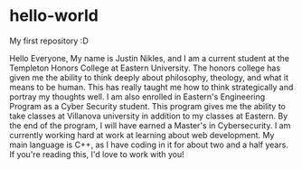 # hello-world
My first repository :D

Hello Everyone,
My name is Justin Nikles, and I am a current student at the Templeton Honors College at Eastern University. The honors college has given me the ability to think deeply about philosophy, theology, and what it means to be human. This has really taught me how to think strategically and portray my thoughts well. I am also enrolled in Eastern's Engineering Program as a Cyber Security student. This program gives me the ability to take classes at Villanova university in addition to my classes at Eastern. By the end of the program, I will have earned a Master's in Cybersecurity. I am currently working hard at work at learning about web development. My main language is C++, as I have coding in it for about two and a half years. If you're reading this, I'd love to work with you! 
